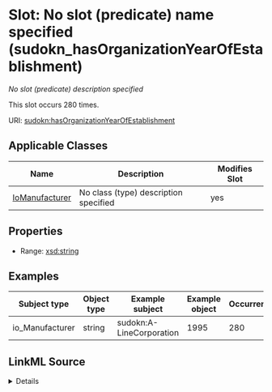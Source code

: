 

# Slot: No slot (predicate) name specified (sudokn_hasOrganizationYearOfEstablishment)


_No slot (predicate) description specified_






This slot occurs 280 times.


URI: [sudokn:hasOrganizationYearOfEstablishment](http://asu.edu/semantics/SUDOKN/hasOrganizationYearOfEstablishment)



<!-- no inheritance hierarchy -->





## Applicable Classes

| Name | Description | Modifies Slot |
| --- | --- | --- |
| [IoManufacturer](../classes/IoManufacturer.md) | No class (type) description specified |  yes  |







## Properties

* Range: [xsd:string](http://www.w3.org/2001/XMLSchema#string)






## Examples

| Subject type | Object type | Example subject | Example object | Occurrences |
| --- | --- | --- | --- | --- |
| io_Manufacturer | string | sudokn:A-LineCorporation | 1995 | 280 |




## LinkML Source

<details>

```yaml
name: sudokn_hasOrganizationYearOfEstablishment
annotations:
  count:
    tag: count
    value: 280
description: No slot (predicate) description specified
title: No slot (predicate) name specified
examples:
- object:
    example_object: '1995'
    example_object_type: string
    example_predicate: sudokn:hasOrganizationYearOfEstablishment
    example_subject: sudokn:A-LineCorporation
    example_subject_type: io_Manufacturer
from_schema: sudokn-kg
rank: 1000
slot_uri: sudokn:hasOrganizationYearOfEstablishment
alias: sudokn_hasOrganizationYearOfEstablishment
domain_of:
- io_Manufacturer
range: string

```
</details>